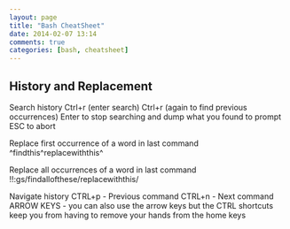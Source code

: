 ```yaml
---
layout: page
title: "Bash CheatSheet"
date: 2014-02-07 13:14
comments: true
categories: [bash, cheatsheet]
---
```


##  History and Replacement

Search history
    Ctrl+r (enter search)
    Ctrl+r (again to find previous occurrences)
    Enter to stop searching and dump what you found to prompt
    ESC to abort

Replace first occurrence of a word in last command
    ^findthis^replacewiththis^

Replace all occurrences of a word in last command
    !!:gs/findallofthese/replacewiththis/

Navigate history
    CTRL+p - Previous command
    CTRL+n - Next command
    ARROW KEYS - you can also use the arrow keys but the CTRL shortcuts keep you from having to remove your hands from the home keys
